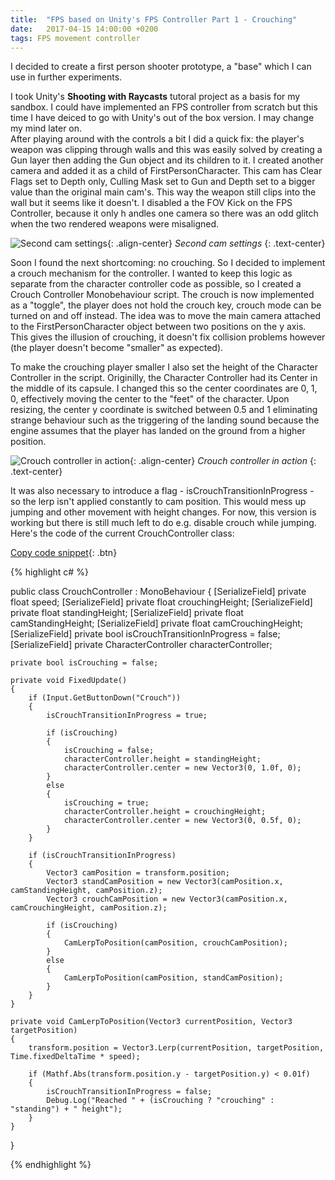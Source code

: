 ```yaml
---
title:  "FPS based on Unity's FPS Controller Part 1 - Crouching"
date:   2017-04-15 14:00:00 +0200
tags: FPS movement controller
---
```

I decided to create a first person shooter prototype, a "base" which I can use in further experiments.
<!--more-->
I took Unity's **Shooting with Raycasts** tutoral project as a basis for my sandbox. I could have implemented an FPS controller from scratch but this time I have deiced to go with Unity's out of the box version. I may change my mind later on.   
After playing around with the controls a bit I did a quick fix: the player's weapon was clipping through walls and this was easily solved by creating a Gun layer then adding the Gun object and its children to it. I created another camera and added it as a child of FirstPersonCharacter. This cam has Clear Flags set to Depth only, Culling Mask set to Gun and Depth set to a bigger value than the original main cam's. This way the weapon still clips into the wall but it seems like it doesn't. I disabled a the FOV Kick on the FPS Controller, because it only h andles one camera so there was an odd glitch when the two rendered weapons were misaligned.

![Second cam settings](http://www.mattsnippets.com/assets/images/second-cam-settings.PNG){: .align-center}
*Second cam settings*
{: .text-center}

Soon I found the next shortcoming: no crouching. So I decided to implement a crouch mechanism for the controller. I wanted to keep this logic as separate from the character controller code as possible, so I created a Crouch Controller Monobehaviour script. The crouch is now implemented as a "toggle", the player does not hold the crouch key, crouch mode can be turned on and off instead. The idea was to move the main camera attached to the FirstPersonCharacter object between two positions on the y axis. This gives the illusion of crouching, it doesn't fix collision problems however (the player doesn't become "smaller" as expected).

To make the crouching player smaller I also set the height of the Character Controller in the script. Originilly, the Character Controller had its Center in the middle of its capsule. I changed this so the center coordinates are 0, 1, 0, effectively moving the center to the "feet" of the character. Upon resizing, the center y coordinate is switched between 0.5 and 1 eliminating strange behaviour such as the triggering of the landing sound because the engine assumes that the player has landed on the ground from a higher position.

![Crouch controller in action](http://www.mattsnippets.com/assets/images/crouch-controller.gif){: .align-center}
*Crouch controller in action*
{: .text-center}
   
It was also necessary to introduce a flag - isCrouchTransitionInProgress - so the lerp isn't applied constantly to cam position. This would mess up jumping and other movement with height changes. For now, this version is working but there is still much left to do e.g. disable crouch while jumping. Here's the code of the current CrouchController class:   

[Copy code snippet](#link){: .btn}  

{% highlight c# %}

public class CrouchController : MonoBehaviour
{
    [SerializeField]
    private float speed;
    [SerializeField]
    private float crouchingHeight;
    [SerializeField]
    private float standingHeight;
    [SerializeField]
    private float camStandingHeight;
    [SerializeField]
    private float camCrouchingHeight;
    [SerializeField]
    private bool isCrouchTransitionInProgress = false;
    [SerializeField]
    private CharacterController characterController;

    private bool isCrouching = false;

    private void FixedUpdate()
    {        
        if (Input.GetButtonDown("Crouch"))
        {
            isCrouchTransitionInProgress = true;

            if (isCrouching)
            {
                isCrouching = false;
                characterController.height = standingHeight;
                characterController.center = new Vector3(0, 1.0f, 0);
            }
            else
            {
                isCrouching = true;
                characterController.height = crouchingHeight;
                characterController.center = new Vector3(0, 0.5f, 0);
            }
        }

        if (isCrouchTransitionInProgress)
        {
            Vector3 camPosition = transform.position;
            Vector3 standCamPosition = new Vector3(camPosition.x, camStandingHeight, camPosition.z);
            Vector3 crouchCamPosition = new Vector3(camPosition.x, camCrouchingHeight, camPosition.z);
            
            if (isCrouching)
            {
                CamLerpToPosition(camPosition, crouchCamPosition);
            }
            else
            {
                CamLerpToPosition(camPosition, standCamPosition);
            }
        }
    }

    private void CamLerpToPosition(Vector3 currentPosition, Vector3 targetPosition)
    {
        transform.position = Vector3.Lerp(currentPosition, targetPosition, Time.fixedDeltaTime * speed);

        if (Mathf.Abs(transform.position.y - targetPosition.y) < 0.01f)
        {
            isCrouchTransitionInProgress = false;
            Debug.Log("Reached " + (isCrouching ? "crouching" : "standing") + " height");
        }
    }
}

{% endhighlight %}
